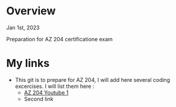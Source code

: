 # Overview

Jan 1st, 2023

Preparation for AZ 204 certificatione exam

# My links
- This git is to prepare for AZ 204, I will add here several coding excercises. I will list them here :
   - [AZ 204 Youtube 1](https://youtu.be/anef67apIEA)
   - Second link
